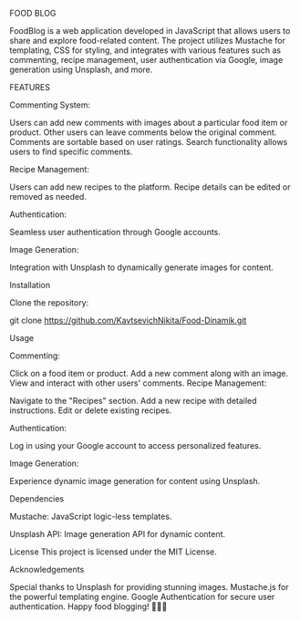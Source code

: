 FOOD BLOG

<!-- git repo https://github.com/KavtsevichNikita/Food-Dinamik -->

FoodBlog is a web application developed in JavaScript that allows users to share and explore food-related content. 
The project utilizes Mustache for templating, CSS for styling, and integrates with various features such as commenting, recipe management, user authentication via Google, image generation using Unsplash, and more.

FEATURES

Commenting System:

Users can add new comments with images about a particular food item or product.
Other users can leave comments below the original comment.
Comments are sortable based on user ratings.
Search functionality allows users to find specific comments.

Recipe Management:

Users can add new recipes to the platform.
Recipe details can be edited or removed as needed.

Authentication:

Seamless user authentication through Google accounts.

Image Generation:

Integration with Unsplash to dynamically generate images for content.

Installation

Clone the repository:

git clone https://github.com/KavtsevichNikita/Food-Dinamik.git

Usage

Commenting:

Click on a food item or product.
Add a new comment along with an image.
View and interact with other users' comments.
Recipe Management:

Navigate to the "Recipes" section.
Add a new recipe with detailed instructions.
Edit or delete existing recipes.

Authentication:

Log in using your Google account to access personalized features.

Image Generation:

Experience dynamic image generation for content using Unsplash.

Dependencies

Mustache: JavaScript logic-less templates.

Unsplash API: Image generation API for dynamic content.


License
This project is licensed under the MIT License.

Acknowledgements

Special thanks to Unsplash for providing stunning images.
Mustache.js for the powerful templating engine.
Google Authentication for secure user authentication.
Happy food blogging! 🍔🍰🍲
